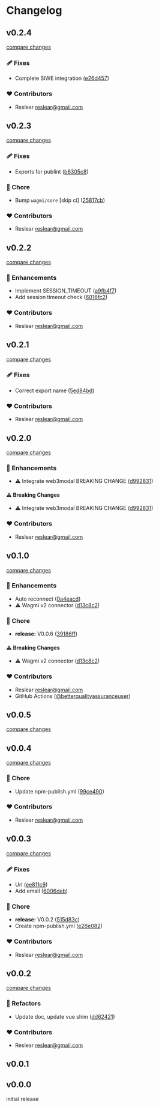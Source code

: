 # Changelog

## v0.2.4

[compare changes](https://github.com/reslear/metakeep-wagmi-connector/compare/v0.2.3...v0.2.4)

### 🩹 Fixes

- Complete SIWE integration ([e26d457](https://github.com/reslear/metakeep-wagmi-connector/commit/e26d457))

### ❤️ Contributors

- Reslear <reslear@gmail.com>

## v0.2.3

[compare changes](https://github.com/reslear/metakeep-wagmi-connector/compare/v0.2.2...v0.2.3)

### 🩹 Fixes

- Exports for publint ([b6305c8](https://github.com/reslear/metakeep-wagmi-connector/commit/b6305c8))

### 🏡 Chore

- Bump `wagmi/core` [skip ci] ([25817cb](https://github.com/reslear/metakeep-wagmi-connector/commit/25817cb))

### ❤️ Contributors

- Reslear <reslear@gmail.com>

## v0.2.2

[compare changes](https://github.com/reslear/metakeep-wagmi-connector/compare/v0.2.1...v0.2.2)

### 🚀 Enhancements

- Implement SESSION_TIMEOUT ([a9fb4f7](https://github.com/reslear/metakeep-wagmi-connector/commit/a9fb4f7))
- Add session timeout check ([6016fc2](https://github.com/reslear/metakeep-wagmi-connector/commit/6016fc2))

### ❤️ Contributors

- Reslear <reslear@gmail.com>

## v0.2.1

[compare changes](https://github.com/reslear/metakeep-wagmi-connector/compare/v0.2.0...v0.2.1)

### 🩹 Fixes

- Correct export name ([5ed84bd](https://github.com/reslear/metakeep-wagmi-connector/commit/5ed84bd))

### ❤️ Contributors

- Reslear <reslear@gmail.com>

## v0.2.0

[compare changes](https://github.com/reslear/metakeep-wagmi-connector/compare/v0.1.0...v0.2.0)

### 🚀 Enhancements

- ⚠️  Integrate web3modal BREAKING CHANGE ([d992831](https://github.com/reslear/metakeep-wagmi-connector/commit/d992831))

#### ⚠️ Breaking Changes

- ⚠️  Integrate web3modal BREAKING CHANGE ([d992831](https://github.com/reslear/metakeep-wagmi-connector/commit/d992831))

### ❤️ Contributors

- Reslear <reslear@gmail.com>

## v0.1.0

[compare changes](https://github.com/reslear/metakeep-wagmi-connector/compare/v0.0.5...v0.1.0)

### 🚀 Enhancements

- Auto reconnect ([0a4eacd](https://github.com/reslear/metakeep-wagmi-connector/commit/0a4eacd))
- ⚠️  Wagmi v2 connector ([d13c8c2](https://github.com/reslear/metakeep-wagmi-connector/commit/d13c8c2))

### 🏡 Chore

- **release:** V0.0.6 ([39186ff](https://github.com/reslear/metakeep-wagmi-connector/commit/39186ff))

#### ⚠️ Breaking Changes

- ⚠️  Wagmi v2 connector ([d13c8c2](https://github.com/reslear/metakeep-wagmi-connector/commit/d13c8c2))

### ❤️ Contributors

- Reslear <reslear@gmail.com>
- GitHub Actions ([@betterqualityassuranceuser](http://github.com/betterqualityassuranceuser))

## v0.0.5

[compare changes](https://github.com/reslear/metakeep-wagmi-connector/compare/v0.0.4...v0.0.5)

## v0.0.4

[compare changes](https://github.com/reslear/metakeep-wagmi-connector/compare/v0.0.3...v0.0.4)

### 🏡 Chore

- Update npm-publish.yml ([99ce490](https://github.com/reslear/metakeep-wagmi-connector/commit/99ce490))

### ❤️ Contributors

- Reslear <reslear@gmail.com>

## v0.0.3

[compare changes](https://github.com/reslear/metakeep-wagmi-connector/compare/v0.0.2...v0.0.3)

### 🩹 Fixes

- Url ([ee811c9](https://github.com/reslear/metakeep-wagmi-connector/commit/ee811c9))
- Add email ([6006deb](https://github.com/reslear/metakeep-wagmi-connector/commit/6006deb))

### 🏡 Chore

- **release:** V0.0.2 ([515d83c](https://github.com/reslear/metakeep-wagmi-connector/commit/515d83c))
- Create npm-publish.yml ([e26e082](https://github.com/reslear/metakeep-wagmi-connector/commit/e26e082))

### ❤️ Contributors

- Reslear <reslear@gmail.com>

## v0.0.2

[compare changes](https://github.com/reslear/metakeep-wagmi-connector+git/compare/v0.0.1...v0.0.2)

### 💅 Refactors

- Update doc, update vue shim ([dd62421](https://github.com/reslear/metakeep-wagmi-connector+git/commit/dd62421))

### ❤️ Contributors

- Reslear <reslear@gmail.com>

## v0.0.1

## v0.0.0

initial release